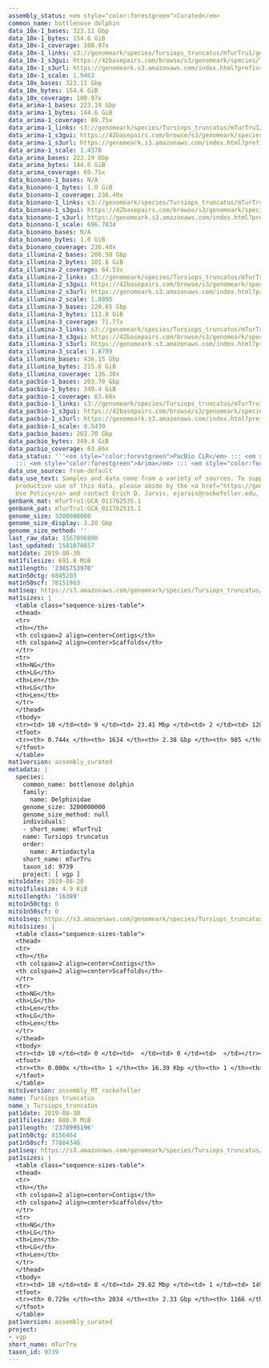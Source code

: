```yaml
---
assembly_status: <em style="color:forestgreen">Curated</em>
common_name: bottlenose dolphin
data_10x-1_bases: 323.11 Gbp
data_10x-1_bytes: 154.6 GiB
data_10x-1_coverage: 100.97x
data_10x-1_links: s3://genomeark/species/Tursiops_truncatus/mTurTru1/genomic_data/10x/<br>
data_10x-1_s3gui: https://42basepairs.com/browse/s3/genomeark/species/Tursiops_truncatus/mTurTru1/genomic_data/10x/
data_10x-1_s3url: https://genomeark.s3.amazonaws.com/index.html?prefix=species/Tursiops_truncatus/mTurTru1/genomic_data/10x/
data_10x-1_scale: 1.9463
data_10x_bases: 323.11 Gbp
data_10x_bytes: 154.6 GiB
data_10x_coverage: 100.97x
data_arima-1_bases: 223.19 Gbp
data_arima-1_bytes: 144.6 GiB
data_arima-1_coverage: 69.75x
data_arima-1_links: s3://genomeark/species/Tursiops_truncatus/mTurTru1/genomic_data/arima/<br>
data_arima-1_s3gui: https://42basepairs.com/browse/s3/genomeark/species/Tursiops_truncatus/mTurTru1/genomic_data/arima/
data_arima-1_s3url: https://genomeark.s3.amazonaws.com/index.html?prefix=species/Tursiops_truncatus/mTurTru1/genomic_data/arima/
data_arima-1_scale: 1.4378
data_arima_bases: 223.19 Gbp
data_arima_bytes: 144.6 GiB
data_arima_coverage: 69.75x
data_bionano-1_bases: N/A
data_bionano-1_bytes: 1.0 GiB
data_bionano-1_coverage: 236.40x
data_bionano-1_links: s3://genomeark/species/Tursiops_truncatus/mTurTru1/genomic_data/bionano/<br>
data_bionano-1_s3gui: https://42basepairs.com/browse/s3/genomeark/species/Tursiops_truncatus/mTurTru1/genomic_data/bionano/
data_bionano-1_s3url: https://genomeark.s3.amazonaws.com/index.html?prefix=species/Tursiops_truncatus/mTurTru1/genomic_data/bionano/
data_bionano-1_scale: 696.7834
data_bionano_bases: N/A
data_bionano_bytes: 1.0 GiB
data_bionano_coverage: 236.40x
data_illumina-2_bases: 206.50 Gbp
data_illumina-2_bytes: 101.8 GiB
data_illumina-2_coverage: 64.53x
data_illumina-2_links: s3://genomeark/species/Tursiops_truncatus/mTurTru2/genomic_data/illumina/<br>
data_illumina-2_s3gui: https://42basepairs.com/browse/s3/genomeark/species/Tursiops_truncatus/mTurTru2/genomic_data/illumina/
data_illumina-2_s3url: https://genomeark.s3.amazonaws.com/index.html?prefix=species/Tursiops_truncatus/mTurTru2/genomic_data/illumina/
data_illumina-2_scale: 1.8895
data_illumina-3_bases: 229.65 Gbp
data_illumina-3_bytes: 113.8 GiB
data_illumina-3_coverage: 71.77x
data_illumina-3_links: s3://genomeark/species/Tursiops_truncatus/mTurTru3/genomic_data/illumina/<br>
data_illumina-3_s3gui: https://42basepairs.com/browse/s3/genomeark/species/Tursiops_truncatus/mTurTru3/genomic_data/illumina/
data_illumina-3_s3url: https://genomeark.s3.amazonaws.com/index.html?prefix=species/Tursiops_truncatus/mTurTru3/genomic_data/illumina/
data_illumina-3_scale: 1.8799
data_illumina_bases: 436.15 Gbp
data_illumina_bytes: 215.6 GiB
data_illumina_coverage: 136.30x
data_pacbio-1_bases: 203.70 Gbp
data_pacbio-1_bytes: 349.4 GiB
data_pacbio-1_coverage: 63.66x
data_pacbio-1_links: s3://genomeark/species/Tursiops_truncatus/mTurTru1/genomic_data/pacbio/<br>
data_pacbio-1_s3gui: https://42basepairs.com/browse/s3/genomeark/species/Tursiops_truncatus/mTurTru1/genomic_data/pacbio/
data_pacbio-1_s3url: https://genomeark.s3.amazonaws.com/index.html?prefix=species/Tursiops_truncatus/mTurTru1/genomic_data/pacbio/
data_pacbio-1_scale: 0.5430
data_pacbio_bases: 203.70 Gbp
data_pacbio_bytes: 349.4 GiB
data_pacbio_coverage: 63.66x
data_status: '''<em style="color:forestgreen">PacBio CLR</em> ::: <em style="color:forestgreen">10x</em>
  ::: <em style="color:forestgreen">Arima</em> ::: <em style="color:forestgreen">Illumina</em>'''
data_use_source: from-default
data_use_text: Samples and data come from a variety of sources. To support fair and
  productive use of this data, please abide by the <a href="https://genome10k.soe.ucsc.edu/data-use-policies/">Data
  Use Policy</a> and contact Erich D. Jarvis, ejarvis@rockefeller.edu, with any questions.
genbank_mat: mTurTru1:GCA_011762535.1
genbank_pat: mTurTru1:GCA_011762515.1
genome_size: 3200000000
genome_size_display: 3.20 Gbp
genome_size_method: ''
last_raw_data: 1567096890
last_updated: 1581070857
mat1date: 2019-08-30
mat1filesize: 691.8 MiB
mat1length: '2385753970'
mat1n50ctg: 6845203
mat1n50scf: 78151963
mat1seq: https://s3.amazonaws.com/genomeark/species/Tursiops_truncatus/mTurTru1/assembly_curated/mTurTru1.mat.decon.20190830.fasta.gz
mat1sizes: |
  <table class="sequence-sizes-table">
  <thead>
  <tr>
  <th></th>
  <th colspan=2 align=center>Contigs</th>
  <th colspan=2 align=center>Scaffolds</th>
  </tr>
  <tr>
  <th>NG</th>
  <th>LG</th>
  <th>Len</th>
  <th>LG</th>
  <th>Len</th>
  </tr>
  </thead>
  <tbody>
  <tr><td> 10 </td><td> 9 </td><td> 23.41 Mbp </td><td> 2 </td><td> 120.55 Mbp </td></tr><tr><td> 20 </td><td> 26 </td><td> 15.76 Mbp </td><td> 4 </td><td> 108.43 Mbp </td></tr><tr><td> 30 </td><td> 50 </td><td> 11.70 Mbp </td><td> 8 </td><td> 97.23 Mbp </td></tr><tr><td> 40 </td><td> 81 </td><td> 8.64 Mbp </td><td> 11 </td><td> 88.99 Mbp </td></tr><tr style="background-color:#cccccc;"><td> 50 </td><td> 122 </td><td style="background-color:#88ff88;"> 6.85 Mbp </td><td> 15 </td><td style="background-color:#88ff88;"> 78.15 Mbp </td></tr><tr><td> 60 </td><td> 184 </td><td> 3.72 Mbp </td><td> 19 </td><td> 55.44 Mbp </td></tr><tr><td> 70 </td><td> 321 </td><td> 1.18 Mbp </td><td> 29 </td><td> 22.07 Mbp </td></tr><tr><td> 80 </td><td> 0 </td><td>  </td><td> 0 </td><td>  </td></tr><tr><td> 90 </td><td> 0 </td><td>  </td><td> 0 </td><td>  </td></tr><tr><td> 100 </td><td> 0 </td><td>  </td><td> 0 </td><td>  </td></tr></tbody>
  <tfoot>
  <tr><th> 0.744x </th><th> 1634 </th><th> 2.38 Gbp </th><th> 985 </th><th> 2.39 Gbp </th></tr>
  </tfoot>
  </table>
mat1version: assembly_curated
metadata: |
  species:
    common_name: bottlenose dolphin
    family:
      name: Delphinidae
    genome_size: 3200000000
    genome_size_method: null
    individuals:
    - short_name: mTurTru1
    name: Tursiops truncatus
    order:
      name: Artiodactyla
    short_name: mTurTru
    taxon_id: 9739
    project: [ vgp ]
mito1date: 2019-08-20
mito1filesize: 4.9 KiB
mito1length: '16389'
mito1n50ctg: 0
mito1n50scf: 0
mito1seq: https://s3.amazonaws.com/genomeark/species/Tursiops_truncatus/mTurTru1/assembly_MT_rockefeller/mTurTru1.MT.20190820.fasta.gz
mito1sizes: |
  <table class="sequence-sizes-table">
  <thead>
  <tr>
  <th></th>
  <th colspan=2 align=center>Contigs</th>
  <th colspan=2 align=center>Scaffolds</th>
  </tr>
  <tr>
  <th>NG</th>
  <th>LG</th>
  <th>Len</th>
  <th>LG</th>
  <th>Len</th>
  </tr>
  </thead>
  <tbody>
  <tr><td> 10 </td><td> 0 </td><td>  </td><td> 0 </td><td>  </td></tr><tr><td> 20 </td><td> 0 </td><td>  </td><td> 0 </td><td>  </td></tr><tr><td> 30 </td><td> 0 </td><td>  </td><td> 0 </td><td>  </td></tr><tr><td> 40 </td><td> 0 </td><td>  </td><td> 0 </td><td>  </td></tr><tr style="background-color:#cccccc;"><td> 50 </td><td> 0 </td><td style="background-color:#ff8888;">  </td><td> 0 </td><td style="background-color:#ff8888;">  </td></tr><tr><td> 60 </td><td> 0 </td><td>  </td><td> 0 </td><td>  </td></tr><tr><td> 70 </td><td> 0 </td><td>  </td><td> 0 </td><td>  </td></tr><tr><td> 80 </td><td> 0 </td><td>  </td><td> 0 </td><td>  </td></tr><tr><td> 90 </td><td> 0 </td><td>  </td><td> 0 </td><td>  </td></tr><tr><td> 100 </td><td> 0 </td><td>  </td><td> 0 </td><td>  </td></tr></tbody>
  <tfoot>
  <tr><th> 0.000x </th><th> 1 </th><th> 16.39 Kbp </th><th> 1 </th><th> 16.39 Kbp </th></tr>
  </tfoot>
  </table>
mito1version: assembly_MT_rockefeller
name: Tursiops truncatus
name_: Tursiops_truncatus
pat1date: 2019-08-30
pat1filesize: 680.0 MiB
pat1length: '2378995196'
pat1n50ctg: 8156464
pat1n50scf: 77884346
pat1seq: https://s3.amazonaws.com/genomeark/species/Tursiops_truncatus/mTurTru1/assembly_curated/mTurTru1.pat.decon.20190830.fasta.gz
pat1sizes: |
  <table class="sequence-sizes-table">
  <thead>
  <tr>
  <th></th>
  <th colspan=2 align=center>Contigs</th>
  <th colspan=2 align=center>Scaffolds</th>
  </tr>
  <tr>
  <th>NG</th>
  <th>LG</th>
  <th>Len</th>
  <th>LG</th>
  <th>Len</th>
  </tr>
  </thead>
  <tbody>
  <tr><td> 10 </td><td> 8 </td><td> 29.62 Mbp </td><td> 1 </td><td> 149.93 Mbp </td></tr><tr><td> 20 </td><td> 21 </td><td> 20.46 Mbp </td><td> 4 </td><td> 108.57 Mbp </td></tr><tr><td> 30 </td><td> 40 </td><td> 15.12 Mbp </td><td> 7 </td><td> 101.97 Mbp </td></tr><tr><td> 40 </td><td> 64 </td><td> 11.24 Mbp </td><td> 11 </td><td> 87.03 Mbp </td></tr><tr style="background-color:#cccccc;"><td> 50 </td><td> 98 </td><td style="background-color:#88ff88;"> 8.16 Mbp </td><td> 15 </td><td style="background-color:#88ff88;"> 77.88 Mbp </td></tr><tr><td> 60 </td><td> 149 </td><td> 4.67 Mbp </td><td> 20 </td><td> 46.18 Mbp </td></tr><tr><td> 70 </td><td> 386 </td><td> 211.56 Kbp </td><td> 31 </td><td> 9.47 Mbp </td></tr><tr><td> 80 </td><td> 0 </td><td>  </td><td> 0 </td><td>  </td></tr><tr><td> 90 </td><td> 0 </td><td>  </td><td> 0 </td><td>  </td></tr><tr><td> 100 </td><td> 0 </td><td>  </td><td> 0 </td><td>  </td></tr></tbody>
  <tfoot>
  <tr><th> 0.729x </th><th> 2034 </th><th> 2.33 Gbp </th><th> 1166 </th><th> 2.38 Gbp </th></tr>
  </tfoot>
  </table>
pat1version: assembly_curated
project:
- vgp
short_name: mTurTru
taxon_id: 9739
---
```

